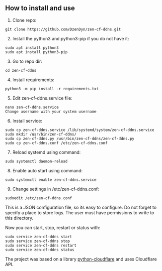 ## How to install and use

1. Clone repo:

`git clone https://github.com/DzenDyn/zen-cf-ddns.git`

2. Install the python3 and python3-pip if you do not have it:

```
sudo apt install python3
sudo apt install python3-pip
```

3. Go to repo dir:

`cd zen-cf-ddns`

4. Install requirements:

`python3 -m pip install -r requirements.txt`

5. Edit zen-cf-ddns.service file:
``` 
nano zen-cf-ddns.service
Change username with your system username
```


6. Install service:
```
sudo cp zen-cf-ddns.service /lib/systemd/system/zen-cf-ddns.service
sudo mkdir /usr/bin/zen-cf-ddns/ 
sudo cp zen-cf-ddns.py /usr/bin/zen-cf-ddns/zen-cf-ddns.py
sudo cp zen-cf-ddns.conf /etc/zen-cf-ddns.conf
```

7. Reload systemd using command: 

`sudo systemctl daemon-reload`

8. Enable auto start using command:

`sudo systemctl enable zen-cf-ddns.service`

9. Change settings in /etc/zen-cf-ddns.conf:

`
sudoedit /etc/zen-cf-ddns.conf
`

This is a JSON configuration file, so its easy to configure.
Do not forget to specify a place to store logs. The user must have permissions to write to this directory.

Now you can start, stop, restart or status with:
```
sudo service zen-cf-ddns start
sudo service zen-cf-ddns stop
sudo service zen-cf-ddns restart
sudo service zen-cf-ddns status

```

The project was based on a library [python-cloudflare](https://github.com/cloudflare/python-cloudflare "python-cloudflare") and uses Cloudflare API.
